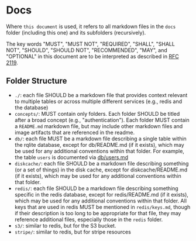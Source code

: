 # Docs

Where `this document` is used, it refers to all markdown files in the `docs`
folder (including this one) and its subfolders (recursively).

The key words "MUST", "MUST NOT", "REQUIRED", "SHALL", "SHALL
NOT", "SHOULD", "SHOULD NOT", "RECOMMENDED", "MAY", and
"OPTIONAL" in this document are to be interpreted as described in
[RFC 2119](https://www.ietf.org/rfc/rfc2119.txt).

## Folder Structure

- `./`: each file SHOULD be a markdown file that provides context relevant to multiple
  tables or across multiple different services (e.g., redis and the database)
- `concepts/`: MUST contain only folders. Each folder SHOULD be titled after
  a broad concept (e.g., "authentication"). Each folder MUST contain a `README.md`
  markdown file, but may include other markdown files and image artifacts that are
  referenced in the readme.
- `db/`: each file MUST be a markdown file describing a single table within
  the rqlite database, except for db/README.md (if it exists), which may be
  used for any additional conventions within that folder. For example, the
  table `users` is documented via [db/users.md](db/users.md)
- `diskcache/`: each file SHOULD be a markdown file describing something (or a
  set of things) in the disk cache, except for diskcache/README.md (if it
  exists), which may be used for any additional conventions within that folder.
- `redis/`: each file SHOULD be a markdown file describing something specific
  in the redis database, except for redis/README.md (if it exists), which may
  be used for any additional conventions within that folder. All keys that are
  used in redis MUST be mentioned in `redis/keys.md`, though if their
  description is too long to be appropriate for that file, they may reference
  additional files, especially those in the `redis` folder.
- `s3/`: similar to redis, but for the S3 bucket.
- `stripe/`: similar to redis, but for stripe resources
